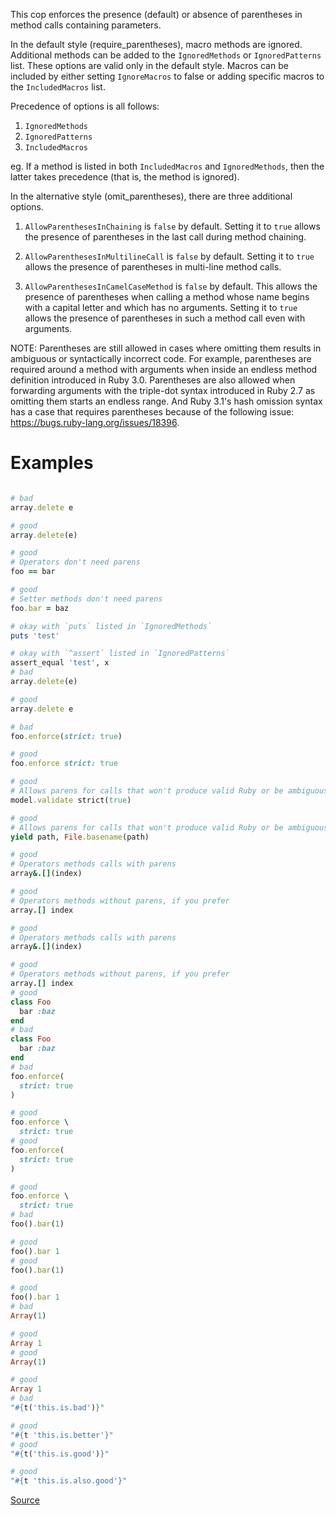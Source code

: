 
This cop enforces the presence (default) or absence of parentheses in
method calls containing parameters.

In the default style (require_parentheses), macro methods are ignored.
Additional methods can be added to the `IgnoredMethods`
or `IgnoredPatterns` list. These options are
valid only in the default style. Macros can be included by
either setting `IgnoreMacros` to false or adding specific macros to
the `IncludedMacros` list.

Precedence of options is all follows:

1. `IgnoredMethods`
2. `IgnoredPatterns`
3. `IncludedMacros`

eg. If a method is listed in both
`IncludedMacros` and `IgnoredMethods`, then the latter takes
precedence (that is, the method is ignored).

In the alternative style (omit_parentheses), there are three additional
options.

1. `AllowParenthesesInChaining` is `false` by default. Setting it to
   `true` allows the presence of parentheses in the last call during
   method chaining.

2. `AllowParenthesesInMultilineCall` is `false` by default. Setting it
    to `true` allows the presence of parentheses in multi-line method
    calls.

3. `AllowParenthesesInCamelCaseMethod` is `false` by default. This
    allows the presence of parentheses when calling a method whose name
    begins with a capital letter and which has no arguments. Setting it
    to `true` allows the presence of parentheses in such a method call
    even with arguments.

NOTE: Parentheses are still allowed in cases where omitting them
results in ambiguous or syntactically incorrect code. For example,
parentheses are required around a method with arguments when inside an
endless method definition introduced in Ruby 3.0. Parentheses are also
allowed when forwarding arguments with the triple-dot syntax introduced
in Ruby 2.7 as omitting them starts an endless range.
And Ruby 3.1's hash omission syntax has a case that requires parentheses
because of the following issue: https://bugs.ruby-lang.org/issues/18396.

# Examples

```ruby

# bad
array.delete e

# good
array.delete(e)

# good
# Operators don't need parens
foo == bar

# good
# Setter methods don't need parens
foo.bar = baz

# okay with `puts` listed in `IgnoredMethods`
puts 'test'

# okay with `^assert` listed in `IgnoredPatterns`
assert_equal 'test', x
# bad
array.delete(e)

# good
array.delete e

# bad
foo.enforce(strict: true)

# good
foo.enforce strict: true

# good
# Allows parens for calls that won't produce valid Ruby or be ambiguous.
model.validate strict(true)

# good
# Allows parens for calls that won't produce valid Ruby or be ambiguous.
yield path, File.basename(path)

# good
# Operators methods calls with parens
array&.[](index)

# good
# Operators methods without parens, if you prefer
array.[] index

# good
# Operators methods calls with parens
array&.[](index)

# good
# Operators methods without parens, if you prefer
array.[] index
# good
class Foo
  bar :baz
end
# bad
class Foo
  bar :baz
end
# bad
foo.enforce(
  strict: true
)

# good
foo.enforce \
  strict: true
# good
foo.enforce(
  strict: true
)

# good
foo.enforce \
  strict: true
# bad
foo().bar(1)

# good
foo().bar 1
# good
foo().bar(1)

# good
foo().bar 1
# bad
Array(1)

# good
Array 1
# good
Array(1)

# good
Array 1
# bad
"#{t('this.is.bad')}"

# good
"#{t 'this.is.better'}"
# good
"#{t('this.is.good')}"

# good
"#{t 'this.is.also.good'}"
```

[Source](http://www.rubydoc.info/gems/rubocop/RuboCop/Cop/Style/MethodCallWithArgsParentheses)